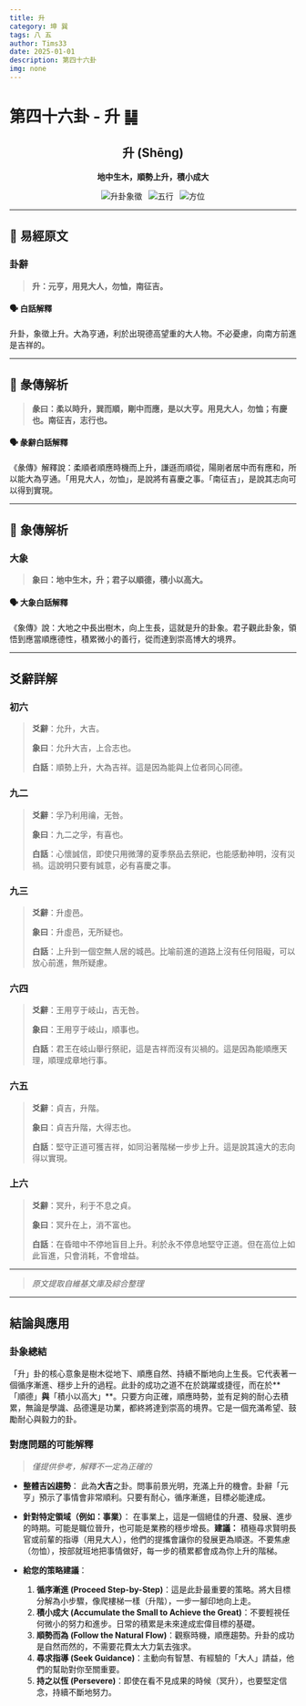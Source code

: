 ```yaml
---
title: 升
category: 坤 巽
tags: 八 五
author: Tims33
date: 2025-01-01
description: 第四十六卦
img: none
---
```


# 第四十六卦 - 升 ䷭

<div align="center">

## 升 (Shēng)
**地中生木，順勢上升，積小成大**

</div>

<div align="center">

![升卦象徵](https://img.shields.io/badge/卦象-升-gray?style=for-the-badge)&ensp;
![五行](https://img.shields.io/badge/五行-上土下木-yellow?style=for-the-badge)&ensp;
![方位](https://img.shields.io/badge/方位-西南｜東南-lightblue?style=for-the-badge)

</div>

---

## 📜 易經原文

### 卦辭

> **升：元亨，用見大人，勿恤，南征吉。**

#### 🗣️ 白話解釋
升卦，象徵上升。大為亨通，利於出現德高望重的大人物。不必憂慮，向南方前進是吉祥的。

---

## 📖 彖傳解析

> **彖曰：柔以時升，巽而順，剛中而應，是以大亨。用見大人，勿恤；有慶也。南征吉，志行也。**

#### 🗣️ 彖辭白話解釋
《彖傳》解釋說：柔順者順應時機而上升，謙遜而順從，陽剛者居中而有應和，所以能大為亨通。「用見大人，勿恤」，是說將有喜慶之事。「南征吉」，是說其志向可以得到實現。

---

## 🎯 象傳解析

### 大象

> **象曰：地中生木，升；君子以順德，積小以高大。**

#### 🗣️ 大象白話解釋
《象傳》說：大地之中長出樹木，向上生長，這就是升的卦象。君子觀此卦象，領悟到應當順應德性，積累微小的善行，從而達到崇高博大的境界。

---

## 爻辭詳解

### 初六

> **爻辭**：允升，大吉。
>
> **象曰**：允升大吉，上合志也。
>
> **白話**：順勢上升，大為吉祥。這是因為能與上位者同心同德。

### 九二

> **爻辭**：孚乃利用禴，无咎。
>
> **象曰**：九二之孚，有喜也。
>
> **白話**：心懷誠信，即使只用微薄的夏季祭品去祭祀，也能感動神明，沒有災禍。這說明只要有誠意，必有喜慶之事。

### 九三

> **爻辭**：升虛邑。
>
> **象曰**：升虛邑，无所疑也。
>
> **白話**：上升到一個空無人居的城邑。比喻前進的道路上沒有任何阻礙，可以放心前進，無所疑慮。

### 六四

> **爻辭**：王用亨于岐山，吉无咎。
>
> **象曰**：王用亨于岐山，順事也。
>
> **白話**：君王在岐山舉行祭祀，這是吉祥而沒有災禍的。這是因為能順應天理，順理成章地行事。

### 六五

> **爻辭**：貞吉，升階。
>
> **象曰**：貞吉升階，大得志也。
>
> **白話**：堅守正道可獲吉祥，如同沿著階梯一步步上升。這是說其遠大的志向得以實現。

### 上六

> **爻辭**：冥升，利于不息之貞。
>
> **象曰**：冥升在上，消不富也。
>
> **白話**：在昏暗中不停地盲目上升。利於永不停息地堅守正道。但在高位上如此盲進，只會消耗，不會增益。

---
> *原文提取自維基文庫及綜合整理*
---

## 結論與應用

### 卦象總結
「升」卦的核心意象是樹木從地下、順應自然、持續不斷地向上生長。它代表著一個循序漸進、穩步上升的過程。此卦的成功之道不在於跳躍或捷徑，而在於**「順德」**與**「積小以高大」**。只要方向正確，順應時勢，並有足夠的耐心去積累，無論是學識、品德還是功業，都終將達到崇高的境界。它是一個充滿希望、鼓勵耐心與毅力的卦。

### 對應問題的可能解釋
> *僅提供參考，解釋不一定為正確的*

* **整體吉凶趨勢**：
    此為**大吉**之卦。問事前景光明，充滿上升的機會。卦辭「元亨」預示了事情會非常順利。只要有耐心，循序漸進，目標必能達成。

* **針對特定領域（例如：事業）**：
    在事業上，這是一個絕佳的升遷、發展、進步的時期。可能是職位晉升，也可能是業務的穩步增長。**建議：** 積極尋求賢明長官或前輩的指導（用見大人），他們的提攜會讓你的發展更為順遂。不要焦慮（勿恤），按部就班地把事情做好，每一步的積累都會成為你上升的階梯。

* **給您的策略建議**：
    1.  **循序漸進 (Proceed Step-by-Step)**：這是此卦最重要的策略。將大目標分解為小步驟，像爬樓梯一樣（升階），一步一腳印地向上走。
    2.  **積小成大 (Accumulate the Small to Achieve the Great)**：不要輕視任何微小的努力和進步。日常的積累是未來達成宏偉目標的基礎。
    3.  **順勢而為 (Follow the Natural Flow)**：觀察時機，順應趨勢。升卦的成功是自然而然的，不需要花費太大力氣去強求。
    4.  **尋求指導 (Seek Guidance)**：主動向有智慧、有經驗的「大人」請益，他們的幫助對你至關重要。
    5.  **持之以恆 (Persevere)**：即使在看不見成果的時候（冥升），也要堅定信念，持續不斷地努力。